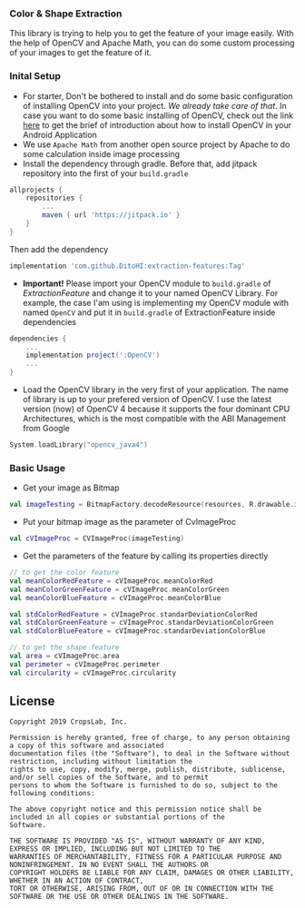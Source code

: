 ### Color & Shape Extraction

This library is trying to help you to get the feature of your image easily. With the help of OpenCV and Apache Math, you can do some custom processing of your images to get the feature of it.

### Inital Setup

* For starter, Don't be bothered to install and do some basic configuration of installing OpenCV into your project. *We already take care of that*. In case you want to do some basic installing of OpenCV, check out the link [here](https://android.jlelse.eu/a-beginners-guide-to-setting-up-opencv-android-library-on-android-studio-19794e220f3c) to get the brief of introduction about how to install OpenCV in your Android Application
* We use `Apache Math` from another open source project by Apache to do some calculation inside image processing
* Install the dependency through gradle. Before that, add jitpack repository into the first of your `build.gradle`
```groovy
allprojects {
    repositories {
	    ...
	    maven { url 'https://jitpack.io' }
	}
}
```
Then add the dependency
```groovy
implementation 'com.github.DitoHI:extraction-features:Tag'
```
* **Important!** Please import your OpenCV module to `build.gradle` of *ExtractionFeature* and change it to your named OpenCV Library. For example, the case I'am using is implementing my OpenCV module with named `OpenCV` and put it in `build.gradle` of ExtractionFeature inside dependencies
```groovy
dependencies {
    ...
    implementation project(':OpenCV')
    ...
}
```
* Load the OpenCV library in the very first of your application. The name of library is up to your prefered version of OpenCV. I use the latest version (now) of OpenCV 4 because it supports the four dominant CPU Architectures, which is the most compatible with the ABI Management from Google  
```kotlin
System.loadLibrary("opencv_java4")
```

### Basic Usage

* Get your image as Bitmap
```kotlin
val imageTesting = BitmapFactory.decodeResource(resources, R.drawable.image_testing)
```
* Put your bitmap image as the parameter of CvImageProc
```kotlin
val cVImageProc = CVImageProc(imageTesting)
```
* Get the parameters of the feature by calling its properties directly
```kotlin
// to get the color feature
val meanColorRedFeature = cVImageProc.meanColorRed
val meanColorGreenFeature = cVImageProc.meanColorGreen
val meanColorBlueFeature = cVImageProc.meanColorBlue

val stdColorRedFeature = cVImageProc.standarDeviationColorRed
val stdColorGreenFeature = cVImageProc.standarDeviationColorGreen
val stdColorBlueFeature = cVImageProc.standarDeviationColorBlue

// to get the shape feature
val area = cVImageProc.area
val perimeter = cVImageProc.perimeter
val circularity = cVImageProc.circularity
```

License
--------

    Copyright 2019 CropsLab, Inc.

    Permission is hereby granted, free of charge, to any person obtaining a copy of this software and associated                 
    documentation files (the "Software"), to deal in the Software without restriction, including without limitation the           
    rights to use, copy, modify, merge, publish, distribute, sublicense, and/or sell copies of the Software, and to permit       
    persons to whom the Software is furnished to do so, subject to the following conditions:

    The above copyright notice and this permission notice shall be included in all copies or substantial portions of the         
    Software.

    THE SOFTWARE IS PROVIDED "AS IS", WITHOUT WARRANTY OF ANY KIND, EXPRESS OR IMPLIED, INCLUDING BUT NOT LIMITED TO THE         
    WARRANTIES OF MERCHANTABILITY, FITNESS FOR A PARTICULAR PURPOSE AND NONINFRINGEMENT. IN NO EVENT SHALL THE AUTHORS OR         
    COPYRIGHT HOLDERS BE LIABLE FOR ANY CLAIM, DAMAGES OR OTHER LIABILITY, WHETHER IN AN ACTION OF CONTRACT, 
    TORT OR OTHERWISE, ARISING FROM, OUT OF OR IN CONNECTION WITH THE SOFTWARE OR THE USE OR OTHER DEALINGS IN THE SOFTWARE.
